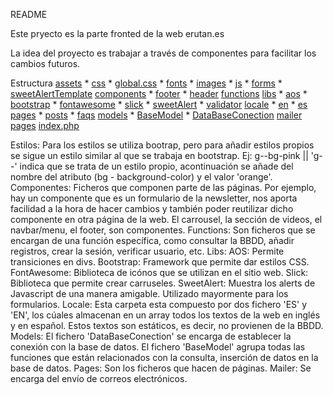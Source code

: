 README

Este pryecto es la parte fronted de la web erutan.es

La idea del proyecto es trabajar a través de componentes para facilitar los cambios futuros.

Estructura 
  [assets](#assets)
      * [css](#css)
        * [global.css](#globalCss)
      * [fonts](#fonts)
      * [images](#images)
      * [js](#js)
        * [forms](#forms)
        * [sweetAlertTemplate](#sweetAlertTemplate)
  [components](#components)
      * [footer](#footer)
      * [header](#header)
  [functions](#functions)
  [libs](#libs)
      * [aos](#aos)
      * [bootstrap](#bootstrap)
      * [fontawesome](#fontawesome)
      * [slick](#slick)
      * [sweetAlert](#sweetAlert)
      * [validator](#validator)
  [locale](#locale)
      * [en](#locale)
      * [es](#locale)
  [pages](#pages)
      * [posts](#pages)
      * [faqs](#pages)
  [models](#models)
      * [BaseModel](#models)
      * [DataBaseConection](#models)
  [mailer](#mailer)
  [pages](#pages)
  [index.php](#index)


Estilos:
  Para los estilos se utiliza bootrap, pero para añadir estilos propios se sigue un estilo similar al que se trabaja en bootstrap.
  Ej: g--bg-pink  || 'g--' indica que se trata de un estilo propio, acontinuación se añade del nombre del atributo (bg - background-color) y el valor 'orange'.
Componentes:
  Ficheros que componen parte de las páginas. Por ejemplo, hay un componente que es un formulario de la newsletter, nos aporta facilidad a la hora de hacer cambios
  y también poder reutilizar dicho componente en otra página de la web.
  El carrousel, la sección de videos, el navbar/menu, el footer, son componentes.
Functions:
  Son ficheros que se encargan de una función específica, como consultar la BBDD, añadir registros, crear la sesión, verificar usuario, etc.
Libs:
  AOS: Permite transiciones en divs.
  Bootstrap: Framework que permite dar estilos CSS.
  FontAwesome: Biblioteca de icónos que se utilizan en el sitio web.
  Slick: Biblioteca que permite crear carruseles.
  SweetAlert: Muestra los alerts de Javascript de una manera amigable. Utilizado mayormente para los formularios.
Locale:
  Esta carpeta esta compuesto por dos fichero 'ES' y 'EN', los cúales almacenan en un array todos los textos de la web en inglés y en español.
  Estos textos son estáticos, es decir, no provienen de la BBDD.
Models:
  El fichero 'DataBaseConection' se encarga de establecer la conexión con la base de datos.
  El fichero 'BaseModel' agrupa todas las funciones que están relacionados con la consulta, inserción de datos en la base de datos.
Pages:
  Son los ficheros que hacen de páginas.
Mailer:
  Se encarga del envío de correos electrónicos.
